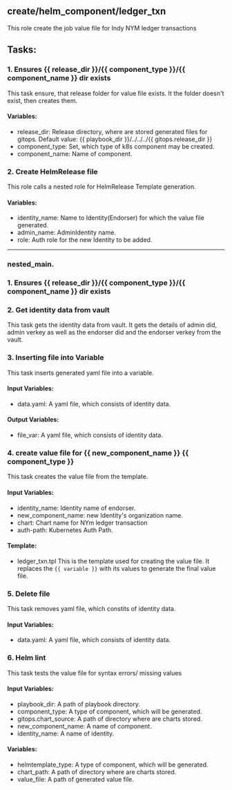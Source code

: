 [//]: # (##############################################################################################)
[//]: # (Copyright Accenture. All Rights Reserved.)
[//]: # (SPDX-License-Identifier: Apache-2.0)
[//]: # (##############################################################################################)

## create/helm_component/ledger_txn
This role create the job value file for Indy NYM ledger transactions

## Tasks:
### 1. Ensures {{ release_dir }}/{{ component_type }}/{{ component_name }} dir exists
This task ensure, that release folder for value file exists.
It the folder doesn't exist, then creates them.

#### Variables:
 - release_dir: Release directory, where are stored generated files for gitops. Default value: {{ playbook_dir }}/../../../{{ gitops.release_dir }}
 - component_type: Set, which type of k8s component may be created.
 - component_name: Name of component.

### 2. Create HelmRelease file
This role calls a nested role for HelmRelease Template generation.

#### Variables:
 - identity_name: Name to Identity(Endorser) for which the value file generated.
 - admin_name: AdminIdentity name.
 - role: Auth role for the new Identity to be added.

--------------------------------------------------------------------------------
### nested_main.

### 1. Ensures {{ release_dir }}/{{ component_type }}/{{ component_name }} dir exists

### 2. Get identity data from vault
This task gets the identity data from vault.
It gets the details of admin did, admin verkey as well as the endorser did and the endorser verkey from the vault.

### 3. Inserting file into Variable
This task inserts generated yaml file into a variable.
#### Input Variables:
 - data.yaml: A yaml file, which consists of identity data.
#### Output Variables:
 - file_var: A yaml file, which consists of identity data.

### 4. create value file for {{ new_component_name }} {{ component_type }}
This task creates the value file from the template.

#### Input Variables:
 - identity_name: Identity name of endorser.
 - new_component_name: new Identity's organization name.
 - chart: Chart name for NYm ledger transaction
 - auth-path: Kubernetes Auth Path.

#### Template:
 - ledger_txn.tpl
 This is the template used for creating the value file. It replaces the `{{ variable }}` with its values to generate the final value file.

### 5. Delete file
This task removes yaml file, which constits of identity data.
#### Input Variables:
- data.yaml: A yaml file, which consists of identity data.

### 6. Helm lint
This task tests the value file for syntax errors/ missing values
#### Input Variables:
 - playbook_dir: A path of playbook directory.
 - component_type: A type of component, which will be generated.
 - gitops.chart_source: A path of directory where are charts stored.
 - new_component_name: A name of component.
 - identity_name: A name of identity.
#### Variables:
 - helmtemplate_type: A type of component, which will be generated.
 - chart_path: A path of directory where are charts stored.
 - value_file: A path of generated value file.